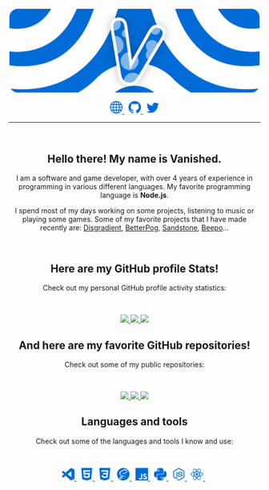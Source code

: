 <p align="center">
    <a href="https://vanished.rocks/">
        <img src="./assets/banners/VanishedBanner.png/" width="500px" />
    </a>
</p>
<p align="center">
    <a href="https://vanished.rocks/">
        <img src="./assets/icons/other/link-solid.svg/" width="25px" />
    </a>
    &nbsp;
    <a href="https://github.com/vanishedvan/">
        <img src="./assets/icons/other/github-solid.svg/" width="25px" />
    </a>
    &nbsp;
    <a href="https://twitter.com/vanishedvan/">
        <img src="./assets/icons/other/twitter-solid.svg/" width="25px" />
    </a>
</p>

<hr />
&nbsp;

<h2 align="center">
    Hello there! My name is <strong>Vanished</strong>.
</h2>
<p align="center">
    I am a software and game developer, with over 4 years of experience in programming in various different languages. My favorite programming language is <strong>Node.js</strong>.
</p>
<p align="center">
    I spend most of my days working on some projects, listening to music or playing some games. Some of my favorite projects that I have made recently are:
    <a href="https://disgradient.vanished.rocks/">Disgradient</a>,
    <a href="https://betterpog.vanished.rocks/">BetterPog</a>,
    <a href="https://discord.gg/6cfBkPB96t">Sandstone</a>,
    <a href="https://discord.gg/CqMfhXS2">Beepo</a>...
</p>

&nbsp;

<h2 align="center">
    Here are my GitHub profile <strong>Stats</strong>!
</h2>
<p align="center">
    Check out my personal GitHub profile activity statistics:
</p>

&nbsp;

<p align="center">
    <a href="https://github.com/vanishedvan/">
        <img src="https://github-readme-stats.vercel.app/api?username=vanishedvan&hide=issues,prs&count_private=true&show_owner=true&show_icons=true&bg_color=0d1117&title_color=ffffff&text_color=ffffff&icon_color=006bd6&hide_border=true/" />
    </a>
    <a href="https://github.com/vanishedvan/">
        <img src="https://github-readme-stats.vercel.app/api/top-langs/?username=vanishedvan&layout=compact&card_width=445&bg_color=0d1117&title_color=ffffff&text_color=ffffff&icon_color=006bd6&hide_border=true/" />
    </a>
    <a href="https://github.com/vanishedvan/">
        <img src="https://github-readme-streak-stats.herokuapp.com?user=vanishedvan&hide_border=true&background=0D1117&currStreakLabel=FFFFFF&sideLabels=FFFFFF&currStreakNum=FFFFFF&dates=FFFFFF&sideNums=FFFFFF&fire=006BD6&ring=006BD6&stroke=FFFFFFFF)](https://git.io/streak-stats" />
    </a>
</p>

<h2 align="center">
    And here are my favorite GitHub <strong>repositories</strong>!
</h2>
<p align="center">
    Check out some of my public repositories:
</p>

&nbsp;

<p align="center">
    <a href="https://github.com/vanishedvan/aseprite-rich-presence/">
        <img src="https://github-readme-stats.vercel.app/api/pin/?username=vanishedvan&repo=aseprite-rich-presence&bg_color=0d1117&title_color=58a6ff&text_color=8b949e&icon_color=8b949e&hide_border=true/" />
    </a>
    <a href="https://github.com/vanishedvan/random-value-generator/">
        <img src="https://github-readme-stats.vercel.app/api/pin/?username=vanishedvan&repo=random-value-generator&bg_color=0d1117&title_color=58a6ff&text_color=8b949e&icon_color=8b949e&hide_border=true/" />
    </a>
    <a href="https://github.com/vanishedvan/lumberjack/">
        <img src="https://github-readme-stats.vercel.app/api/pin/?username=vanishedvan&repo=lumberjack&bg_color=0d1117&title_color=58a6ff&text_color=8b949e&icon_color=8b949e&hide_border=true/" />
    </a>
</p>

<h2 align="center">
    Languages and tools
</h2>
<p align="center">
    Check out some of the languages and tools I know and use:
</p>

&nbsp;

<p align="center">
    <a href="https://code.visualstudio.com/">
        <img src="./assets/icons/tools/visualstudiocode.svg/" width="25px" />
    </a>
    &nbsp;
    <a href="https://en.wikipedia.org/wiki/HTML5/">
        <img src="./assets/icons/languages/html5.svg/" width="25px" />
    </a>
    &nbsp;
    <a href="https://en.wikipedia.org/wiki/CSS/">
        <img src="./assets/icons/languages/css3.svg/" width="25px" />
    </a>
    &nbsp;
    <a href="https://www.sass-lang.com/">
        <img src="./assets/icons/languages/sass.svg/" width="25px" />
    </a>
    &nbsp;
    <a href="https://www.javascript.com/">
        <img src="./assets/icons/languages/javascript.svg/" width="25px" />
    </a>
    &nbsp;
    <a href="https://www.python.org/">
        <img src="./assets/icons/languages/python.svg/" width="25px" />
    </a>
    &nbsp;
    <a href="https://www.nodejs.org/">
        <img src="./assets/icons/languages/nodejs.svg/" width="25px" />
    </a>
    &nbsp;
    <a href="https://www.reactjs.org/">
        <img src="./assets/icons/languages/react.svg/" width="25px" />
    </a>
    &nbsp;
</p>

&nbsp;
